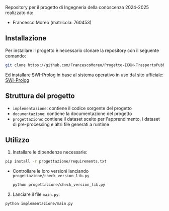 Repository per il progetto di Ingegneria della conoscenza 2024-2025 realizzato da:
- Francesco Moreo (matricola: 760453)

## Installazione

Per installare il progetto è necessario clonare la repository con il seguente comando:

```bash
git clone https://github.com/FrancescoMoreo/Progetto-ICON-TrasportoPubblico.git 
```

Ed installare SWI-Prolog in base al sistema operativo in uso dal sito ufficiale: [SWI-Prolog](https://www.swi-prolog.org/download/stable)

## Struttura del progetto

- ```implementazione```: contiene il codice sorgente del progetto
- ```documentazione```: contiene la documentazione del progetto
- ```progettazione```: contiene il dataset scelto per l'apprendimento, i dataset di pre-processing e altri file generati a runtime

## Utilizzo

1. Installare le dipendenze necessarie:

```bash
pip install -r progettazione/requirements.txt
```

  - Controllare le loro versioni lanciando ```progettazione/check_version_lib.py```

    ```bash
    python progettazione/check_version_lib.py
    ```

2. Lanciare il file ```main.py```:

```bash
python implementazione/main.py
```
